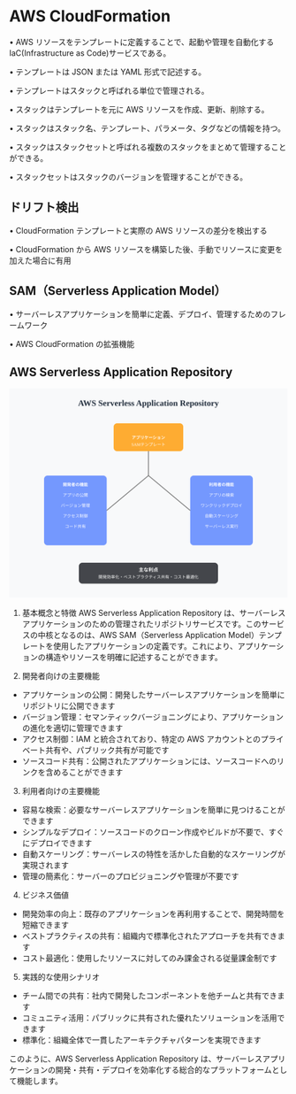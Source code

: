 # AWS CloudFormation

• AWS リソースをテンプレートに定義することで、起動や管理を自動化する IaC(Infrastructure as Code)サービスである。

• テンプレートは JSON または YAML 形式で記述する。

• テンプレートはスタックと呼ばれる単位で管理される。

• スタックはテンプレートを元に AWS リソースを作成、更新、削除する。

• スタックはスタック名、テンプレート、パラメータ、タグなどの情報を持つ。

• スタックはスタックセットと呼ばれる複数のスタックをまとめて管理することができる。

• スタックセットはスタックのバージョンを管理することができる。

## ドリフト検出

• CloudFormation テンプレートと実際の AWS リソースの差分を検出する

• CloudFormation から AWS リソースを構築した後、手動でリソースに変更を加えた場合に有用

## SAM（Serverless Application Model）

• サーバーレスアプリケーションを簡単に定義、デプロイ、管理するためのフレームワーク

• AWS CloudFormation の拡張機能

## AWS Serverless Application Repository

![AWS_Serverless_Application_Repository](/image/management-monitoring&governance/deployment-tools/aws-sar-overview.svg)

1. 基本概念と特徴
   AWS Serverless Application Repository は、サーバーレスアプリケーションのための管理されたリポジトリサービスです。このサービスの中核となるのは、AWS SAM（Serverless Application Model）テンプレートを使用したアプリケーションの定義です。これにより、アプリケーションの構造やリソースを明確に記述することができます。

2. 開発者向けの主要機能

- アプリケーションの公開：開発したサーバーレスアプリケーションを簡単にリポジトリに公開できます
- バージョン管理：セマンティックバージョニングにより、アプリケーションの進化を適切に管理できます
- アクセス制御：IAM と統合されており、特定の AWS アカウントとのプライベート共有や、パブリック共有が可能です
- ソースコード共有：公開されたアプリケーションには、ソースコードへのリンクを含めることができます

3. 利用者向けの主要機能

- 容易な検索：必要なサーバーレスアプリケーションを簡単に見つけることができます
- シンプルなデプロイ：ソースコードのクローン作成やビルドが不要で、すぐにデプロイできます
- 自動スケーリング：サーバーレスの特性を活かした自動的なスケーリングが実現されます
- 管理の簡素化：サーバーのプロビジョニングや管理が不要です

4. ビジネス価値

- 開発効率の向上：既存のアプリケーションを再利用することで、開発時間を短縮できます
- ベストプラクティスの共有：組織内で標準化されたアプローチを共有できます
- コスト最適化：使用したリソースに対してのみ課金される従量課金制です

5. 実践的な使用シナリオ

- チーム間での共有：社内で開発したコンポーネントを他チームと共有できます
- コミュニティ活用：パブリックに共有された優れたソリューションを活用できます
- 標準化：組織全体で一貫したアーキテクチャパターンを実現できます

このように、AWS Serverless Application Repository は、サーバーレスアプリケーションの開発・共有・デプロイを効率化する総合的なプラットフォームとして機能します。
